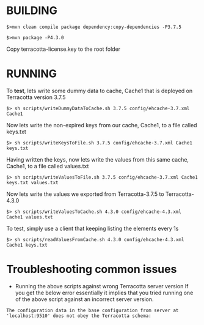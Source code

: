 # BUILDING

```
$>mvn clean compile package dependency:copy-dependencies -P3.7.5

$>mvn package -P4.3.0
```
Copy terracotta-license.key to the root folder

# RUNNING 


To **test**,  lets write some dummy data to cache, Cache1 that is deployed on Terracotta version 3.7.5
```
$> sh scripts/writeDummyDataToCache.sh 3.7.5 config/ehcache-3.7.xml Cache1
```


Now lets write the non-expired keys from our cache, Cache1, to a file called keys.txt
```
$> sh scripts/writeKeysToFile.sh 3.7.5 config/ehcache-3.7.xml Cache1 keys.txt
```

Having written the keys, now lets write the values from this same cache, Cache1, to a file called values.txt
```
$> sh scripts/writeValuesToFile.sh 3.7.5 config/ehcache-3.7.xml Cache1 keys.txt values.txt
```

Now lets write the values we exported from Terracotta-3.7.5  to Terracotta-4.3.0
```
$> sh scripts/writeValuesToCache.sh 4.3.0 config/ehcache-4.3.xml Cache1 values.txt
```

To test, simply use a client that keeping listing the elements every 1s
```
$> sh scripts/readValuesFromCache.sh 4.3.0 config/ehcache-4.3.xml Cache1 keys.txt
```

# Troubleshooting common issues

* Running the above scripts against wrong Terracotta server version
If you get the below error essentially it implies that you tried running one of the above script against an incorrect
server version.
```
The configuration data in the base configuration from server at 'localhost:9510' does not obey the Terracotta schema:
```
